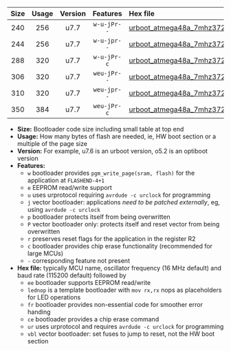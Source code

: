 |Size|Usage|Version|Features|Hex file|
|:-:|:-:|:-:|:-:|:--|
|240|256|u7.7|`w-u-jPr--`|[urboot_atmega48a_7mhz3728_9600bps_lednop_ur_vbl.hex](https://raw.githubusercontent.com/stefanrueger/urboot.hex/main/mcus/atmega48a/fcpu_7mhz3728/9600_bps/urboot_atmega48a_7mhz3728_9600bps_lednop_ur_vbl.hex)|
|244|256|u7.7|`w-u-jpr--`|[urboot_atmega48a_7mhz3728_9600bps_lednop_fr_ur_vbl.hex](https://raw.githubusercontent.com/stefanrueger/urboot.hex/main/mcus/atmega48a/fcpu_7mhz3728/9600_bps/urboot_atmega48a_7mhz3728_9600bps_lednop_fr_ur_vbl.hex)|
|288|320|u7.7|`w-u-jPr-c`|[urboot_atmega48a_7mhz3728_9600bps_lednop_fr_ce_ur_vbl.hex](https://raw.githubusercontent.com/stefanrueger/urboot.hex/main/mcus/atmega48a/fcpu_7mhz3728/9600_bps/urboot_atmega48a_7mhz3728_9600bps_lednop_fr_ce_ur_vbl.hex)|
|306|320|u7.7|`weu-jPr--`|[urboot_atmega48a_7mhz3728_9600bps_ee_lednop_ur_vbl.hex](https://raw.githubusercontent.com/stefanrueger/urboot.hex/main/mcus/atmega48a/fcpu_7mhz3728/9600_bps/urboot_atmega48a_7mhz3728_9600bps_ee_lednop_ur_vbl.hex)|
|310|320|u7.7|`weu-jpr--`|[urboot_atmega48a_7mhz3728_9600bps_ee_lednop_fr_ur_vbl.hex](https://raw.githubusercontent.com/stefanrueger/urboot.hex/main/mcus/atmega48a/fcpu_7mhz3728/9600_bps/urboot_atmega48a_7mhz3728_9600bps_ee_lednop_fr_ur_vbl.hex)|
|350|384|u7.7|`weu-jPr-c`|[urboot_atmega48a_7mhz3728_9600bps_ee_lednop_fr_ce_ur_vbl.hex](https://raw.githubusercontent.com/stefanrueger/urboot.hex/main/mcus/atmega48a/fcpu_7mhz3728/9600_bps/urboot_atmega48a_7mhz3728_9600bps_ee_lednop_fr_ce_ur_vbl.hex)|

- **Size:** Bootloader code size including small table at top end
- **Usage:** How many bytes of flash are needed, ie, HW boot section or a multiple of the page size
- **Version:** For example, u7.6 is an urboot version, o5.2 is an optiboot version
- **Features:**
  + `w` bootloader provides `pgm_write_page(sram, flash)` for the application at `FLASHEND-4+1`
  + `e` EEPROM read/write support
  + `u` uses urprotocol requiring `avrdude -c urclock` for programming
  + `j` vector bootloader: applications *need to be patched externally*, eg, using `avrdude -c urclock`
  + `p` bootloader protects itself from being overwritten
  + `P` vector bootloader only: protects itself and reset vector from being overwritten
  + `r` preserves reset flags for the application in the register R2
  + `c` bootloader provides chip erase functionality (recommended for large MCUs)
  + `-` corresponding feature not present
- **Hex file:** typically MCU name, oscillator frequency (16 MHz default) and baud rate (115200 default) followed by
  + `ee` bootloader supports EEPROM read/write
  + `lednop` is a template bootloader with `mov rx,rx` nops as placeholders for LED operations
  + `fr` bootloader provides non-essential code for smoother error handing
  + `ce` bootloader provides a chip erase command
  + `ur` uses urprotocol and requires `avrdude -c urclock` for programming
  + `vbl` vector bootloader: set fuses to jump to reset, not the HW boot section
